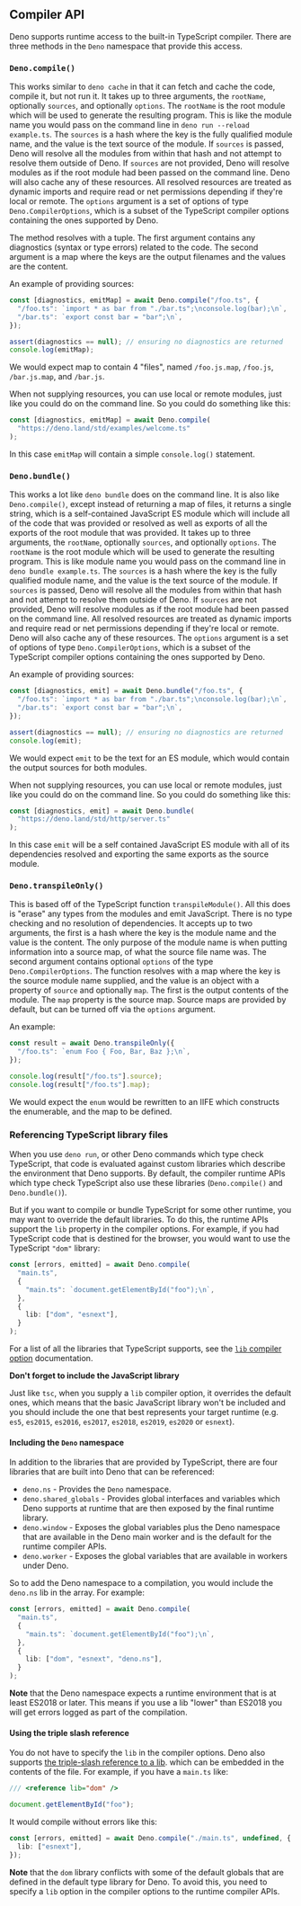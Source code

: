## Compiler API

Deno supports runtime access to the built-in TypeScript compiler. There are
three methods in the `Deno` namespace that provide this access.

### `Deno.compile()`

This works similar to `deno cache` in that it can fetch and cache the code,
compile it, but not run it. It takes up to three arguments, the `rootName`,
optionally `sources`, and optionally `options`. The `rootName` is the root
module which will be used to generate the resulting program. This is like the
module name you would pass on the command line in
`deno run --reload example.ts`. The `sources` is a hash where the key is the
fully qualified module name, and the value is the text source of the module. If
`sources` is passed, Deno will resolve all the modules from within that hash and
not attempt to resolve them outside of Deno. If `sources` are not provided, Deno
will resolve modules as if the root module had been passed on the command line.
Deno will also cache any of these resources. All resolved resources are treated
as dynamic imports and require read or net permissions depending if they're
local or remote. The `options` argument is a set of options of type
`Deno.CompilerOptions`, which is a subset of the TypeScript compiler options
containing the ones supported by Deno.

The method resolves with a tuple. The first argument contains any diagnostics
(syntax or type errors) related to the code. The second argument is a map where
the keys are the output filenames and the values are the content.

An example of providing sources:

```ts
const [diagnostics, emitMap] = await Deno.compile("/foo.ts", {
  "/foo.ts": `import * as bar from "./bar.ts";\nconsole.log(bar);\n`,
  "/bar.ts": `export const bar = "bar";\n`,
});

assert(diagnostics == null); // ensuring no diagnostics are returned
console.log(emitMap);
```

We would expect map to contain 4 "files", named `/foo.js.map`, `/foo.js`,
`/bar.js.map`, and `/bar.js`.

When not supplying resources, you can use local or remote modules, just like you
could do on the command line. So you could do something like this:

```ts
const [diagnostics, emitMap] = await Deno.compile(
  "https://deno.land/std/examples/welcome.ts"
);
```

In this case `emitMap` will contain a simple `console.log()` statement.

### `Deno.bundle()`

This works a lot like `deno bundle` does on the command line. It is also like
`Deno.compile()`, except instead of returning a map of files, it returns a
single string, which is a self-contained JavaScript ES module which will include
all of the code that was provided or resolved as well as exports of all the
exports of the root module that was provided. It takes up to three arguments,
the `rootName`, optionally `sources`, and optionally `options`. The `rootName`
is the root module which will be used to generate the resulting program. This is
like module name you would pass on the command line in `deno bundle example.ts`.
The `sources` is a hash where the key is the fully qualified module name, and
the value is the text source of the module. If `sources` is passed, Deno will
resolve all the modules from within that hash and not attempt to resolve them
outside of Deno. If `sources` are not provided, Deno will resolve modules as if
the root module had been passed on the command line. All resolved resources are
treated as dynamic imports and require read or net permissions depending if
they're local or remote. Deno will also cache any of these resources. The
`options` argument is a set of options of type `Deno.CompilerOptions`, which is
a subset of the TypeScript compiler options containing the ones supported by
Deno.

An example of providing sources:

```ts
const [diagnostics, emit] = await Deno.bundle("/foo.ts", {
  "/foo.ts": `import * as bar from "./bar.ts";\nconsole.log(bar);\n`,
  "/bar.ts": `export const bar = "bar";\n`,
});

assert(diagnostics == null); // ensuring no diagnostics are returned
console.log(emit);
```

We would expect `emit` to be the text for an ES module, which would contain the
output sources for both modules.

When not supplying resources, you can use local or remote modules, just like you
could do on the command line. So you could do something like this:

```ts
const [diagnostics, emit] = await Deno.bundle(
  "https://deno.land/std/http/server.ts"
);
```

In this case `emit` will be a self contained JavaScript ES module with all of
its dependencies resolved and exporting the same exports as the source module.

### `Deno.transpileOnly()`

This is based off of the TypeScript function `transpileModule()`. All this does
is "erase" any types from the modules and emit JavaScript. There is no type
checking and no resolution of dependencies. It accepts up to two arguments, the
first is a hash where the key is the module name and the value is the content.
The only purpose of the module name is when putting information into a source
map, of what the source file name was. The second argument contains optional
`options` of the type `Deno.CompilerOptions`. The function resolves with a map
where the key is the source module name supplied, and the value is an object
with a property of `source` and optionally `map`. The first is the output
contents of the module. The `map` property is the source map. Source maps are
provided by default, but can be turned off via the `options` argument.

An example:

```ts
const result = await Deno.transpileOnly({
  "/foo.ts": `enum Foo { Foo, Bar, Baz };\n`,
});

console.log(result["/foo.ts"].source);
console.log(result["/foo.ts"].map);
```

We would expect the `enum` would be rewritten to an IIFE which constructs the
enumerable, and the map to be defined.

### Referencing TypeScript library files

When you use `deno run`, or other Deno commands which type check TypeScript,
that code is evaluated against custom libraries which describe the environment
that Deno supports. By default, the compiler runtime APIs which type check
TypeScript also use these libraries (`Deno.compile()` and `Deno.bundle()`).

But if you want to compile or bundle TypeScript for some other runtime, you may
want to override the default libraries. To do this, the runtime APIs support the
`lib` property in the compiler options. For example, if you had TypeScript code
that is destined for the browser, you would want to use the TypeScript `"dom"`
library:

```ts
const [errors, emitted] = await Deno.compile(
  "main.ts",
  {
    "main.ts": `document.getElementById("foo");\n`,
  },
  {
    lib: ["dom", "esnext"],
  }
);
```

For a list of all the libraries that TypeScript supports, see the
[`lib` compiler option](https://www.typescriptlang.org/docs/handbook/compiler-options.html)
documentation.

**Don't forget to include the JavaScript library**

Just like `tsc`, when you supply a `lib` compiler option, it overrides the
default ones, which means that the basic JavaScript library won't be included
and you should include the one that best represents your target runtime (e.g.
`es5`, `es2015`, `es2016`, `es2017`, `es2018`, `es2019`, `es2020` or `esnext`).

#### Including the `Deno` namespace

In addition to the libraries that are provided by TypeScript, there are four
libraries that are built into Deno that can be referenced:

- `deno.ns` - Provides the `Deno` namespace.
- `deno.shared_globals` - Provides global interfaces and variables which Deno
  supports at runtime that are then exposed by the final runtime library.
- `deno.window` - Exposes the global variables plus the Deno namespace that are
  available in the Deno main worker and is the default for the runtime compiler
  APIs.
- `deno.worker` - Exposes the global variables that are available in workers
  under Deno.

So to add the Deno namespace to a compilation, you would include the `deno.ns`
lib in the array. For example:

```ts
const [errors, emitted] = await Deno.compile(
  "main.ts",
  {
    "main.ts": `document.getElementById("foo");\n`,
  },
  {
    lib: ["dom", "esnext", "deno.ns"],
  }
);
```

**Note** that the Deno namespace expects a runtime environment that is at least
ES2018 or later. This means if you use a lib "lower" than ES2018 you will get
errors logged as part of the compilation.

#### Using the triple slash reference

You do not have to specify the `lib` in the compiler options. Deno also supports
[the triple-slash reference to a lib](https://www.typescriptlang.org/docs/handbook/triple-slash-directives.html#-reference-lib-).
which can be embedded in the contents of the file. For example, if you have a
`main.ts` like:

```ts
/// <reference lib="dom" />

document.getElementById("foo");
```

It would compile without errors like this:

```ts
const [errors, emitted] = await Deno.compile("./main.ts", undefined, {
  lib: ["esnext"],
});
```

**Note** that the `dom` library conflicts with some of the default globals that
are defined in the default type library for Deno. To avoid this, you need to
specify a `lib` option in the compiler options to the runtime compiler APIs.
